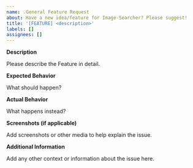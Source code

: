 ```yaml
---
name: 💡General Feature Request
about: Have a new idea/feature for Image-Searcher? Please suggest!
title: '[FEATURE] <description>'
labels: []
assignees: []
---
```


**Description**

Please describe the Feature in detail.

**Expected Behavior**

What should happen?

**Actual Behavior**

What happens instead?

**Screenshots (if applicable)**

Add screenshots or other media to help explain the issue.

**Additional Information**

Add any other context or information about the issue here.